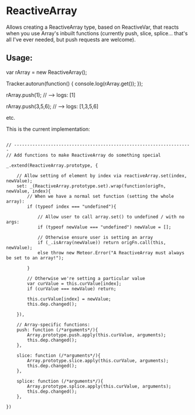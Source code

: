 # ReactiveArray

Allows creating a ReactiveArray type, based on ReactiveVar, that reacts when you use Array's inbuilt functions (currently push, slice, splice... that's all I've ever needed, but push requests are welcome).

## Usage:

var rArray = new ReactiveArray();

Tracker.autorun(function() {
    console.log(rArray.get());
});

rArray.push(1);
// --> logs: [1]

rArray.push(3,5,6);
// --> logs: [1,3,5,6]

etc.


This is the current implementation:

```

// --------------------------------------------------------------------
// Add functions to make ReactiveArray do something special

_.extend(ReactiveArray.prototype, {

    // Allow setting of element by index via reactiveArray.set(index, newValue);
    set: _(ReactiveArray.prototype.set).wrap(function(origFn, newValue, index){
        // When we have a normal set function (setting the whole array):
        if (typeof index === "undefined"){
            
            // Allow user to call array.set() to undefined / with no args:
            if (typeof newValue === "undefined") newValue = [];

            // Otherwise ensure user is setting an array
            if (_.isArray(newValue)) return origFn.call(this, newValue);
            else throw new Meteor.Error("A ReactiveArray must always be set to an array!");
        
        }

        // Otherwise we're setting a particular value
        var curValue = this.curValue[index];
        if (curValue === newValue) return;

        this.curValue[index] = newValue;
        this.dep.changed();

    }),

    // Array-specific functions:
    push: function (/*arguments*/){
        Array.prototype.push.apply(this.curValue, arguments);
        this.dep.changed();
    },

    slice: function (/*arguments*/){
        Array.prototype.slice.apply(this.curValue, arguments);
        this.dep.changed(); 
    },

    splice: function (/*arguments*/){
        Array.prototype.splice.apply(this.curValue, arguments);
        this.dep.changed(); 
    },

})
```